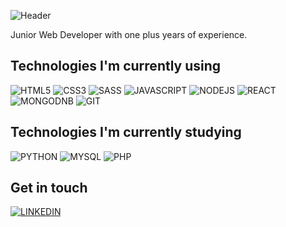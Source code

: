 
![Header](https://user-images.githubusercontent.com/65264337/207755589-6fe1c239-f3e5-41b9-981c-c6a5bf6c2b56.png)



Junior Web Developer with one plus years of experience.

## Technologies I'm currently using
![HTML5](https://img.shields.io/badge/HTML5-E34F26?style=for-the-badge&logo=html5&logoColor=white)
![CSS3](https://img.shields.io/badge/CSS3-1572B6?style=for-the-badge&logo=css3&logoColor=white)
![SASS](https://img.shields.io/badge/Sass-CC6699?style=for-the-badge&logo=sass&logoColor=white)
![JAVASCRIPT](https://img.shields.io/badge/JavaScript-323330?style=for-the-badge&logo=javascript&logoColor=F7DF1E)
![NODEJS](https://img.shields.io/badge/Node.js-43853D?style=for-the-badge&logo=node.js&logoColor=white)
![REACT](https://img.shields.io/badge/React-20232A?style=for-the-badge&logo=react&logoColor=61DAFB)
![MONGODNB](https://img.shields.io/badge/MongoDB-4EA94B?style=for-the-badge&logo=mongodb&logoColor=white)
![GIT](https://img.shields.io/badge/GIT-E44C30?style=for-the-badge&logo=git&logoColor=white)

 
 ## Technologies I'm currently studying
 ![PYTHON](https://img.shields.io/badge/Python-3776AB?style=for-the-badge&logo=python&logoColor=white)
 ![MYSQL](https://img.shields.io/badge/MySQL-005C84?style=for-the-badge&logo=mysql&logoColor=white)
 ![PHP](https://img.shields.io/badge/PHP-777BB4?style=for-the-badge&logo=php&logoColor=white)


 ## Get in touch
 [![LINKEDIN](https://img.shields.io/badge/LinkedIn-0077B5?style=for-the-badge&logo=linkedin&logoColor=white)](https://www.linkedin.com/in/gabriela-franciscato/)
